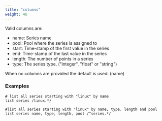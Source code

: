 ```yaml
---
title: "columns"
weight: 48
---
```


Valid columns are:

- name: Series name
- pool: Pool where the series is assigned to
- start: Time-stamp of the first value in the series
- end: Time-stamp of the last value in the series
- length: The number of points in a series
- type: The series type. ("integer", "float" or "string")

When no columns are provided the default is used. (name)

### Examples

    # list all series starting with "linux" by name
    list series /linux.*/

    #list all series starting with "linux" by name, type, length and pool
    list series name, type, length, pool /^series.*/
